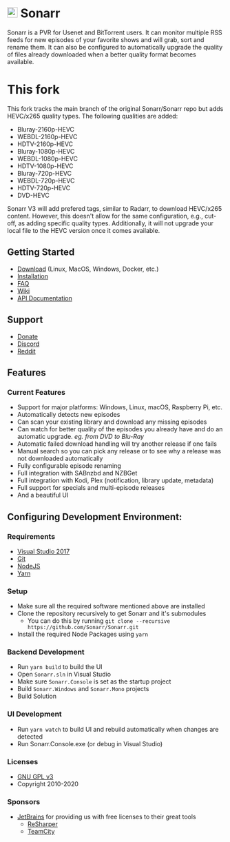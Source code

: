 # <img width="24px" src="./Logo/256.png" alt="Sonarr"></img> Sonarr 

Sonarr is a PVR for Usenet and BitTorrent users. It can monitor multiple RSS feeds for new episodes of your favorite shows and will grab, sort and rename them. It can also be configured to automatically upgrade the quality of files already downloaded when a better quality format becomes available.

# This fork

This fork tracks the main branch of the original Sonarr/Sonarr repo but adds HEVC/x265 quality types. The following qualities are added:

* Bluray-2160p-HEVC
* WEBDL-2160p-HEVC
* HDTV-2160p-HEVC
* Bluray-1080p-HEVC
* WEBDL-1080p-HEVC
* HDTV-1080p-HEVC
* Bluray-720p-HEVC
* WEBDL-720p-HEVC
* HDTV-720p-HEVC
* DVD-HEVC

Sonarr V3 will add prefered tags, similar to Radarr, to download HEVC/x265 content. However, this doesn't allow for the same configuration, e.g., cut-off, as adding specific quality types. Additionally, it will not upgrade your local file to the HEVC version once it comes available.

## Getting Started

- [Download](https://sonarr.tv/#download) (Linux, MacOS, Windows, Docker, etc.)
- [Installation](https://github.com/Sonarr/Sonarr/wiki/Installation)
- [FAQ](https://github.com/Sonarr/Sonarr/wiki/FAQ)
- [Wiki](https://github.com/Sonarr/Sonarr/wiki)
- [API Documentation](https://github.com/Sonarr/Sonarr/wiki/API)

## Support

- [Donate](https://sonarr.tv/donate)
- [Discord](https://discord.gg/M6BvZn5)
- [Reddit](https://www.reddit.com/r/sonarr)

## Features

### Current Features

- Support for major platforms: Windows, Linux, macOS, Raspberry Pi, etc.
- Automatically detects new episodes
- Can scan your existing library and download any missing episodes
- Can watch for better quality of the episodes you already have and do an automatic upgrade. *eg. from DVD to Blu-Ray*
- Automatic failed download handling will try another release if one fails
- Manual search so you can pick any release or to see why a release was not downloaded automatically
- Fully configurable episode renaming
- Full integration with SABnzbd and NZBGet
- Full integration with Kodi, Plex (notification, library update, metadata)
- Full support for specials and multi-episode releases
- And a beautiful UI

## Configuring Development Environment:

### Requirements

- [Visual Studio 2017](https://www.visualstudio.com/vs)
- [Git](https://git-scm.com/downloads)
- [NodeJS](https://nodejs.org/en/download)
- [Yarn](https://yarnpkg.com)

### Setup

- Make sure all the required software mentioned above are installed
- Clone the repository recursively to get Sonarr and it's submodules
    - You can do this by running `git clone --recursive https://github.com/Sonarr/Sonarr.git`
- Install the required Node Packages using `yarn`

### Backend Development

- Run `yarn build` to build the UI
- Open `Sonarr.sln` in Visual Studio
- Make sure `Sonarr.Console` is set as the startup project
- Build `Sonarr.Windows` and `Sonarr.Mono` projects
- Build Solution

### UI Development

- Run `yarn watch` to build UI and rebuild automatically when changes are detected
- Run Sonarr.Console.exe (or debug in Visual Studio)

### Licenses

- [GNU GPL v3](http://www.gnu.org/licenses/gpl.html)	
- Copyright 2010-2020

### Sponsors

- [JetBrains](http://www.jetbrains.com/) for providing us with free licenses to their great tools
    - [ReSharper](http://www.jetbrains.com/resharper/)
    - [TeamCity](http://www.jetbrains.com/teamcity/)
